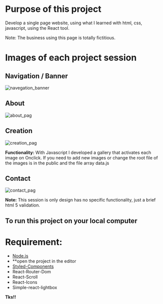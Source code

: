 # Purpose of this project

Develop a single page website, using what I learned with html, css, javascript, using the React tool.

Note: The business using this page is totally fictitious.

# Images of each project session

## Navigation / Banner

![navegation_banner](https://user-images.githubusercontent.com/69808542/106292015-16c42080-622b-11eb-9d75-55a9b5110f61.jpg)

## About

![about_pag](https://user-images.githubusercontent.com/69808542/106295468-3fe6b000-622f-11eb-8dd4-d05bfd1e6d5e.jpg)

## Creation

![creation_pag](https://user-images.githubusercontent.com/69808542/106297520-8e954980-6231-11eb-9430-562eaa832212.jpg)

**Functionality:** With Javascript I developed a gallery that activates each image on Onclick.
If you need to add new images or change the root file of the images is in the public and the file array data.js

## Contact

![contact_pag](https://user-images.githubusercontent.com/69808542/106301418-75db6280-6236-11eb-8767-a642d78568b7.jpg)

**Note:** This session is only design has no specific functionality, just a brief html 5 validation.

## To run this project on your local computer

# Requirement:

- [Node.js](https://nodejs.org/en/download/)
- **open the project in the editor
- [Styled-Components](https://styled-components.com)
- React-Router-Dom
- React-Scroll
- React-Icons
- Simple-react-lightbox

**Tks!!**
